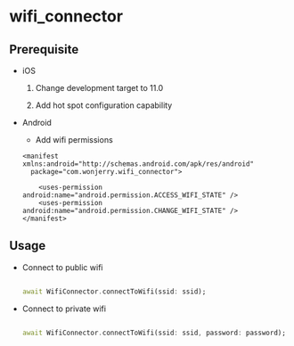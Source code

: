 # wifi_connector

## Prerequisite

- iOS

    1. Change development target to 11.0

    1. Add hot spot configuration capability

- Android

    - Add wifi permissions

    ```
    <manifest xmlns:android="http://schemas.android.com/apk/res/android"
      package="com.wonjerry.wifi_connector">

        <uses-permission android:name="android.permission.ACCESS_WIFI_STATE" />
        <uses-permission android:name="android.permission.CHANGE_WIFI_STATE" />
    </manifest>

    ```

## Usage

- Connect to public wifi

    ```dart

    await WifiConnector.connectToWifi(ssid: ssid);

    ```

- Connect to private wifi

    ```dart

    await WifiConnector.connectToWifi(ssid: ssid, password: password);

    ```
